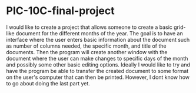 # PIC-10C-final-project

I would like to create a project that allows someone to create a basic grid-like document for the different months of the year. 
The goal is to have an interface where the user enters basic information about the document such as number of columns needed, the specific 
month, and title of the documents. Then the program will create another window with the document where the user can make changes to specific days of the month and possibly some other basic editing options. Ideally I would like to try and have the program be able to transfer the created document to some format on the user's computer that can then be printed. However, I dont know how to go about doing the last part yet.
